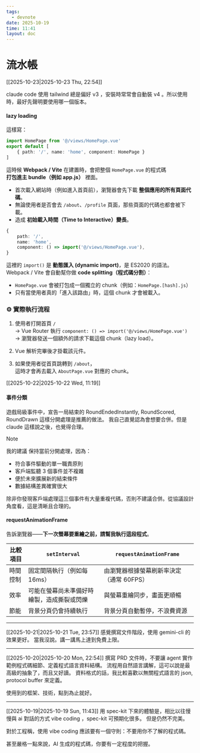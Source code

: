 ```yaml
---
tags:
  - devnote
date: 2025-10-19
time: 11:41
layout: doc
---
```


# 流水帳

<DocDate :date="$frontmatter.date" />

[[2025-10-23|2025-10-23 Thu, 22:54]]

claude code 使用 tailwind 總是偏好 v3 ，安裝時常常會自動裝 v4 。所以使用時，最好先聲明要使用哪一個版本。

#### lazy loading

這樣寫：

```ts
import HomePage from '@/views/HomePage.vue'  
export default [   
	{ path: '/', name: 'home', component: HomePage }
]
```

這時候 **Webpack / Vite** 在建置時，會把整個 `HomePage.vue` 的程式碼  
**打包進主 bundle（例如 app.js）** 裡面。

- 首次載入網站時（例如進入首頁前），瀏覽器會先下載 **整個應用的所有頁面代碼**。
- 無論使用者是否會去 `/about`、`/profile` 頁面，那些頁面的代碼也都會被下載。
- 造成 **初始載入時間（Time to Interactive）變長**。


```ts
{
	path: '/',
	name: 'home',
	component: () => import('@/views/HomePage.vue'),
}
```

這裡的 `import()` 是 **動態匯入 (dynamic import)**，是 ES2020 的語法。  
Webpack / Vite 會自動幫你做 **code splitting（程式碼分割）**：
- `HomePage.vue` 會被打包成一個獨立的 chunk（例如：`HomePage.[hash].js`）
- 只有當使用者真的「進入該路由」時，這個 chunk 才會被載入。


### ⚙️ 實際執行流程

1. 使用者打開首頁 `/`  
    → Vue Router 執行 `component: () => import('@/views/HomePage.vue')`  
    → 瀏覽器發送一個額外的請求下載這個 chunk（lazy load）。
    
2. Vue 解析完畢後才掛載該元件。
    
3. 如果使用者從首頁跳轉到 `/about`，  
    這時才會再去載入 `AboutPage.vue` 對應的 chunk。

[[2025-10-22|2025-10-22 Wed, 11:19]]

#### 事件分類
遊戲局級事件中，宣告一局結束的 RoundEndedInstantly, RoundScored, RoundDrawn 這樣分開處理是推薦的做法。
我自己直覺認為會想要合併。但是 claude 這樣說之後，也覺得合理。
> [!NOTE]
> 我的建議
>   保持當前分開處理，因為：
>   - 符合事件驅動的單一職責原則
>   - 客戶端監聽 3 個事件並不複雜
>   - 便於未來擴展新的結束條件
>   - 數據結構差異確實很大
> 
>   除非你發現客戶端處理這三個事件有大量重複代碼，否則不建議合併。從協議設計角度看，這是清晰且合理的。

#### requestAnimationFrame
告訴瀏覽器——**下一次螢幕要重繪之前，請幫我執行這段程式**。

|比較項目|`setInterval`|`requestAnimationFrame`|
|---|---|---|
|時間控制|固定間隔執行（例如每 16ms）|由瀏覽器根據螢幕刷新率決定（通常 60FPS）|
|效率|可能在螢幕尚未準備好時繪製，造成撕裂或閃爍|與螢幕重繪同步，畫面更順暢|
|節能|背景分頁仍會持續執行|背景分頁自動暫停，不浪費資源|

---

[[2025-10-21|2025-10-21 Tue, 23:57]]
感覺撰寫文件階段，使用 gemini-cli 的效果更好。
當我沒說。講一講馬上達到免費上限。

---

[[2025-10-20|2025-10-20 Mon, 22:54]]
撰寫 PRD 文件時，不要讓 agent 實作範例程式碼細節、定義程式語言資料結構。
流程用自然語言講解，這可以說是最高級的抽象了，而且又好讀。
資料格式的話，我比較喜歡以無關程式語言的 json, protocol buffer 來定義。

使用到的框架、技術，點到為止就好。

---

[[2025-10-19|2025-10-19 Sun, 11:43]]
用 spec-kit 下來的體驗是，相比以往慢慢與 ai 對話的方式 vibe coding ，spec-kit 可預期化很多。
但是仍然不完美。

對於工程稱，使用 vibe coding 應該要有一個守則：不要用你不了解的程式碼。

甚至嚴格一點來說，AI 生成的程式碼，你要有一定程度的把握。


